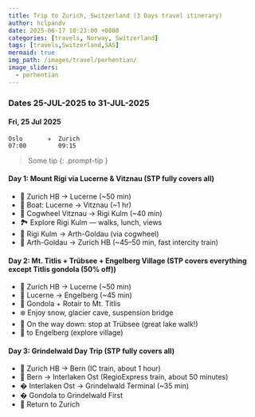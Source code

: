 ```yaml
---
title: Trip to Zurich, Switzerland (3 Days travel itinerary)
author: hclpandv
date: 2025-06-17 10:23:00 +0800
categories: [travels, Norway, Switzerland]
tags: [travels,Switzerland,SAS]
mermaid: true
img_path: /images/travel/perhentian/
image_sliders:
  - perhentian
---
```


### Dates 25-JUL-2025 to 31-JUL-2025

#### Fri, 25 Jul 2025

```
Oslo       ✈  Zurich
07:00         09:15
```

> Some tip 
{: .prompt-tip }


#### Day 1: Mount Rigi via Lucerne & Vitznau (STP fully covers all)

* 🚆 Zurich HB → Lucerne (~50 min)
* 🚢 Boat: Lucerne → Vitznau (~1 hr)
* 🚞 Cogwheel Vitznau → Rigi Kulm (~40 min) 
* 🏞️ Explore Rigi Kulm — walks, lunch, views
* 🚞 Rigi Kulm → Arth-Goldau (via cogwheel)
* 🚆 Arth-Goldau → Zurich HB (~45–50 min, fast intercity train)

#### Day 2: Mt. Titlis + Trübsee + Engelberg Village (STP covers everything except Titlis gondola (50% off))

* 🚆 Zurich HB → Lucerne (~50 min)
* 🚆 Lucerne → Engelberg (~45 min)
* 🚡 Gondola + Rotair to Mt. Titlis
* ❄️ Enjoy snow, glacier cave, suspension bridge
* 🚡 On the way down: stop at Trübsee (great lake walk!)
* 🚡 to Engelberg (explore village)

#### Day 3: Grindelwald Day Trip (STP fully covers all)

* 🚆 Zurich HB → Bern (IC train, about 1 hour)
* 🚆 Bern → Interlaken Ost (RegioExpress train, about 50 minutes)
* � Interlaken Ost → Grindelwald Terminal (~35 min)
* � Gondola to Grindelwald First
* 🚆 Return to Zurich
